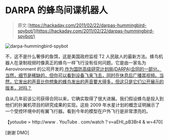 # DARPA 的蜂鸟间谍机器人

> 原文:[https://hackaday.com/2011/02/22/darpas-hummingbird-spybot/](https://hackaday.com/2011/02/22/darpas-hummingbird-spybot/)

![](../Images/81a2e540b8ec617473cb53cd93f75b68.png "darpa-hummingbird-spybot")

不，这不是什么奢侈的鱼饵，这是美国政府监视 T2 人民敌人的最新方法。蜂鸟机器人在录制视频时像真正的蜂鸟一样飞行没有任何问题。它是由一家名为 Aerovironment 的公司开发的[,作为国防高级研究计划局(DARPA)合同的一部分。当然，细节是稀缺的，但你可以看到设备飞来飞去，同时在休息后广播其视频。当然，它发出的声音比你想象的蜂鸟发出的声音要大得多，但这只是它们公开展示的版本，对吗？](http://www.avinc.com/media_gallery/videos/uas#)

自从几年前该公司获得合同以来，它确实取得了很大进展。我们假设蜂鸟是投入到他们的扑翼机项目的研究成果的实现。这些 2009 年水星计划的概念证明展示了一个受控环境中的有翼飞行器。看到今年的模型在户外飞行是非常漂亮的。

【yotuube = http://www . YouTube . com/watch？v=aEHI_pB3Br4 & w=470]

[谢谢 DMO]
